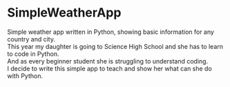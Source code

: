 # SimpleWeatherApp
Simple weather app written in Python, showing basic information for any country and city. <br />
This year my daughter is going to Science High School and she has to learn to code in Python. <br /> 
And as every beginner student she is struggling to understand coding. <br />
I decide to write this simple app to teach and show her what can she do with  Python. 

